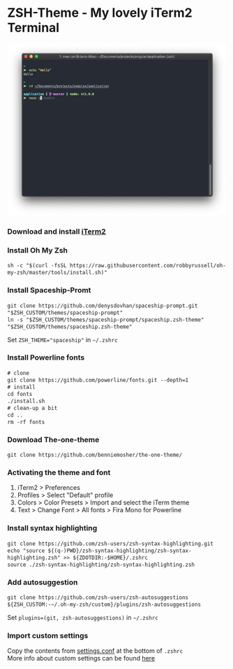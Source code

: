 
# ZSH-Theme - My lovely iTerm2 Terminal
![preview](https://github.com/xVanjaZ/ZSH-Theme/blob/master/preview.png)

### Download and install [iTerm2](https://www.iterm2.com)

### Install Oh My Zsh
```
sh -c "$(curl -fsSL https://raw.githubusercontent.com/robbyrussell/oh-my-zsh/master/tools/install.sh)"
```

### Install Spaceship-Promt

```
git clone https://github.com/denysdovhan/spaceship-prompt.git "$ZSH_CUSTOM/themes/spaceship-prompt"
ln -s "$ZSH_CUSTOM/themes/spaceship-prompt/spaceship.zsh-theme" "$ZSH_CUSTOM/themes/spaceship.zsh-theme"
```
Set `ZSH_THEME="spaceship"` in `~/.zshrc`

### Install Powerline fonts <br>

```
# clone
git clone https://github.com/powerline/fonts.git --depth=1
# install
cd fonts
./install.sh
# clean-up a bit
cd ..
rm -rf fonts
```

### Download The-one-theme <br>
```
git clone https://github.com/benniemosher/the-one-theme/
```

### Activating the theme and font
1. iTerm2 > Preferences  <br>
2. Profiles > Select "Default" profile  <br>
3. Colors > Color Presets > Import and select the iTerm theme  <br>
4. Text > Change Font > All fonts > Fira Mono for Powerline  <br>


### Install syntax highlighting
```
git clone https://github.com/zsh-users/zsh-syntax-highlighting.git
echo "source ${(q-)PWD}/zsh-syntax-highlighting/zsh-syntax-highlighting.zsh" >> ${ZDOTDIR:-$HOME}/.zshrc
source ./zsh-syntax-highlighting/zsh-syntax-highlighting.zsh
```

### Add autosuggestion
```
git clone https://github.com/zsh-users/zsh-autosuggestions
${ZSH_CUSTOM:-~/.oh-my-zsh/custom}/plugins/zsh-autosuggestions
```
Set `plugins=(git, zsh-autosuggestions)` in `~/.zshrc`

### Import custom settings
Copy the contents from [settings.conf](https://github.com/xVanjaZ/ZSH-Theme/blob/master/settings.conf) at the bottom of `.zshrc` <br>
More info about custom settings can be found [here](https://github.com/denysdovhan/spaceship-prompt/blob/master/docs/Options.md)
